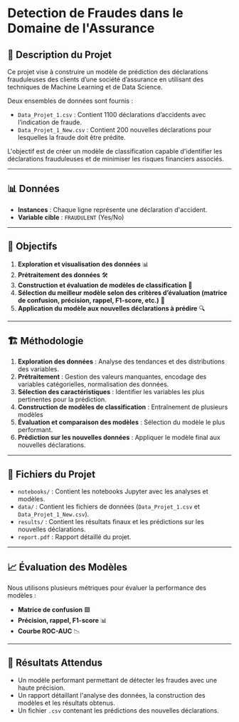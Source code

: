 # Detection de Fraudes dans le Domaine de l'Assurance

## 📌 Description du Projet
Ce projet vise à construire un modèle de prédiction des déclarations frauduleuses des clients d’une société d’assurance en utilisant des techniques de Machine Learning et de Data Science.

Deux ensembles de données sont fournis :
- `Data_Projet_1.csv` : Contient 1100 déclarations d’accidents avec l’indication de fraude.
- `Data_Projet_1_New.csv` : Contient 200 nouvelles déclarations pour lesquelles la fraude doit être prédite.

L'objectif est de créer un modèle de classification capable d'identifier les déclarations frauduleuses et de minimiser les risques financiers associés.

---
## 📊 Données
- **Instances** : Chaque ligne représente une déclaration d'accident.
- **Variable cible** : `FRAUDULENT` (Yes/No)


---
## 🚀 Objectifs
1. **Exploration et visualisation des données** 📊
2. **Prétraitement des données** 🛠️
3. **Construction et évaluation de modèles de classification** 🤖
4. **Sélection du meilleur modèle selon des critères d’évaluation (matrice de confusion, précision, rappel, F1-score, etc.)** 🎯
5. **Application du modèle aux nouvelles déclarations à prédire** 🔍

---
## 🏗️ Méthodologie
1. **Exploration des données** : Analyse des tendances et des distributions des variables.
2. **Prétraitement** : Gestion des valeurs manquantes, encodage des variables catégorielles, normalisation des données.
3. **Sélection des caractéristiques** : Identifier les variables les plus pertinentes pour la prédiction.
4. **Construction de modèles de classification** : Entraînement de plusieurs modèles
5. **Évaluation et comparaison des modèles** : Sélection du modèle le plus performant.
6. **Prédiction sur les nouvelles données** : Appliquer le modèle final aux nouvelles déclarations.

---
## 📂 Fichiers du Projet
- `notebooks/` : Contient les notebooks Jupyter avec les analyses et modèles.
- `data/` : Contient les fichiers de données (`Data_Projet_1.csv` et `Data_Projet_1_New.csv`).
- `results/` : Contient les résultats finaux et les prédictions sur les nouvelles déclarations.
- `report.pdf` : Rapport détaillé du projet.


---
## 📈 Évaluation des Modèles
Nous utilisons plusieurs métriques pour évaluer la performance des modèles :
- **Matrice de confusion** 🟩
- **Précision, rappel, F1-score** 📊
- **Courbe ROC-AUC** 📉

---
## 📌 Résultats Attendus
- Un modèle performant permettant de détecter les fraudes avec une haute précision.
- Un rapport détaillant l'analyse des données, la construction des modèles et les résultats obtenus.
- Un fichier `.csv` contenant les prédictions des nouvelles déclarations.
